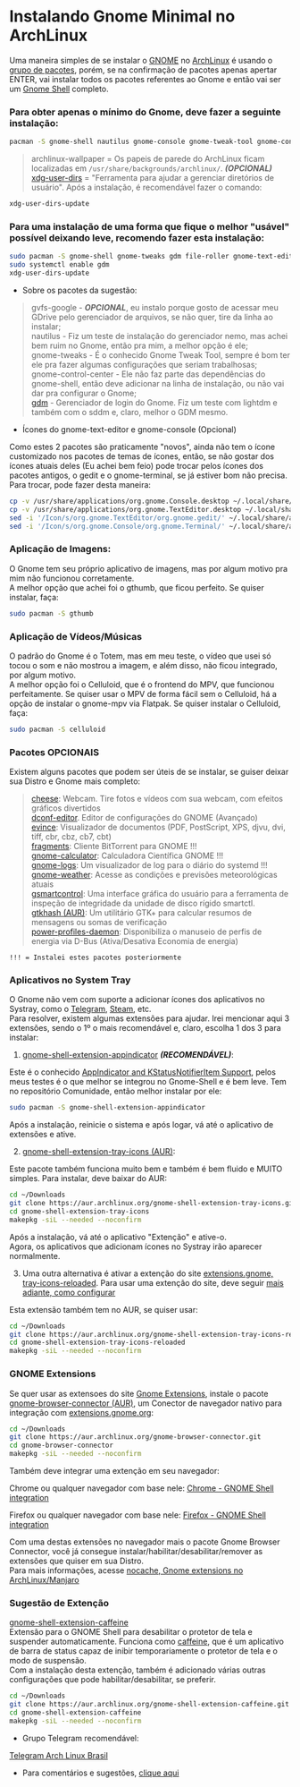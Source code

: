 # Instalando Gnome Minimal no ArchLinux

Uma maneira simples de se instalar o [GNOME](https://wiki.archlinux.org/title/GNOME_(Portugu%C3%AAs)) no [ArchLinux](https://wiki.archlinux.org/title/Main_page_(Portugu%C3%AAs)) é usando o [grupo de pacotes](https://wiki.archlinux.org/title/Meta_package_and_package_group_(Portugu%C3%AAs)), porém, se na confirmação de pacotes apenas apertar ENTER, vai instalar todos os pacotes referentes ao Gnome e então vai ser um [Gnome Shell](https://wiki.archlinux.org/title/GNOME_(Portugu%C3%AAs)) completo.  

### Para obter apenas o mínimo do Gnome, deve fazer a seguinte instalação:

```bash
pacman -S gnome-shell nautilus gnome-console gnome-tweak-tool gnome-control-center xdg-user-dirs gdm archlinux-wallpaper
```
> archlinux-wallpaper = Os papeis de parede do ArchLinux ficam localizadas em `/usr/share/backgrounds/archlinux/`. ***(OPCIONAL)***  
[xdg-user-dirs](https://wiki.archlinux.org/title/XDG_user_directories_(Portugu%C3%AAs)) = "Ferramenta para ajudar a gerenciar diretórios de usuário". Após a instalação, é recomendável fazer o comando:

```bash
xdg-user-dirs-update
```

### Para uma instalação de uma forma que fique o melhor "usável" possível deixando leve, recomendo fazer esta instalação:

```bash
sudo pacman -S gnome-shell gnome-tweaks gdm file-roller gnome-text-editor gnome-control-center gnome-system-monitor gnome-console gvfs-google nautilus xdg-user-dirs archlinux-wallpaper
sudo systemctl enable gdm
xdg-user-dirs-update
```
* Sobre os pacotes da sugestão:  

> gvfs-google - ***OPCIONAL***, eu instalo porque gosto de acessar meu GDrive pelo gerenciador de arquivos, se não quer, tire da linha ao instalar;  
nautilus - Fiz um teste de instalação do gerenciador nemo, mas achei bem ruim no Gnome, então pra mim, a melhor opção é ele;  
gnome-tweaks - É o conhecido Gnome Tweak Tool, sempre é bom ter ele pra fazer algumas configurações que seriam trabalhosas;  
gnome-control-center - Ele não faz parte das dependências do gnome-shell, então deve adicionar na linha de instalação, ou não vai dar pra configurar o Gnome;  
[gdm](https://wiki.archlinux.org/title/GDM_(Portugu%C3%AAs)) - Gerenciador de login do Gnome. Fiz um teste com lightdm e também com o sddm e, claro, melhor o GDM mesmo.  

* Ícones do gnome-text-editor e gnome-console (Opcional)

Como estes 2 pacotes são praticamente "novos", ainda não tem o ícone customizado nos pacotes de temas de ícones, então, se não gostar dos ícones atuais deles (Eu achei bem feio) pode trocar pelos ícones dos pacotes antigos, o gedit e o gnome-terminal, se já estiver bom não precisa. Para trocar, pode fazer desta maneira:

```bash
cp -v /usr/share/applications/org.gnome.Console.desktop ~/.local/share/applications
cp -v /usr/share/applications/org.gnome.TextEditor.desktop ~/.local/share/applications
sed -i '/Icon/s/org.gnome.TextEditor/org.gnome.gedit/' ~/.local/share/applications/org.gnome.TextEditor.desktop
sed -i '/Icon/s/org.gnome.Console/org.gnome.Terminal/' ~/.local/share/applications/org.gnome.Console.desktop
```

### Aplicação de Imagens:  

O Gnome tem seu próprio aplicativo de imagens, mas por algum motivo pra mim não funcionou corretamente.  
A melhor opção que achei foi o gthumb, que ficou perfeito. Se quiser instalar, faça:

```bash
sudo pacman -S gthumb
```

### Aplicação de Vídeos/Músicas

O padrão do Gnome é o Totem, mas em meu teste, o vídeo que usei só tocou o som e não mostrou a imagem, e além disso, não ficou integrado, por algum motivo.  
A melhor opção foi o Celluloid, que é o frontend do MPV, que funcionou perfeitamente. Se quiser usar o MPV de forma fácil sem o Celluloid, há a opção de instalar o gnome-mpv via Flatpak. Se quiser instalar o Celluloid, faça:

```bash
sudo pacman -S celluloid
```

### Pacotes OPCIONAIS

Existem alguns pacotes que podem ser úteis de se instalar, se guiser deixar sua Distro e Gnome mais completo:  

> [cheese](https://archlinux.org/packages/extra/x86_64/cheese/): Webcam. Tire fotos e vídeos com sua webcam, com efeitos gráficos divertidos  
[dconf-editor](https://archlinux.org/packages/extra/x86_64/dconf-editor/). Editor de configurações do GNOME (Avançado)  
[evince](https://archlinux.org/packages/extra/x86_64/evince/): Visualizador de documentos (PDF, PostScript, XPS, djvu, dvi, tiff, cbr, cbz, cb7, cbt)  
[fragments](https://archlinux.org/packages/community/x86_64/fragments/): Cliente BitTorrent para GNOME !!!  
[gnome-calculator](https://archlinux.org/packages/extra/x86_64/gnome-calculator/): Calculadora Científica GNOME !!!  
[gnome-logs](https://archlinux.org/packages/extra/x86_64/gnome-logs/): Um visualizador de log para o diário do systemd !!!  
[gnome-weather](https://archlinux.org/packages/extra/any/gnome-weather/): Acesse as condições e previsões meteorológicas atuais  
[gsmartcontrol](https://archlinux.org/packages/community/x86_64/gsmartcontrol/): Uma interface gráfica do usuário para a ferramenta de inspeção de integridade da unidade de disco rígido smartctl.  
[gtkhash (AUR)](https://aur.archlinux.org/packages/gtkhash): Um utilitário GTK+ para calcular resumos de mensagens ou somas de verificação  
[power-profiles-daemon](https://archlinux.org/packages/extra/x86_64/power-profiles-daemon/): Disponibiliza o manuseio de perfis de energia via D-Bus (Ativa/Desativa Economia de energia)  

`!!! = Instalei estes pacotes posteriormente`

### Aplicativos no System Tray  

O Gnome não vem com suporte a adicionar ícones dos aplicativos no Systray, como o [Telegram](https://archlinux.org/packages/community/x86_64/telegram-desktop/), [Steam](https://archlinux.org/packages/multilib/x86_64/steam/), etc.  
Para resolver, existem algumas extensões para ajudar. Irei mencionar aqui 3 extensões, sendo o 1º o mais recomendável e, claro, escolha 1 dos 3 para instalar:  

1) [gnome-shell-extension-appindicator](https://archlinux.org/packages/community/any/gnome-shell-extension-appindicator/) ***(RECOMENDÁVEL)***:  

Este é o conhecido [AppIndicator and KStatusNotifierItem Support](https://extensions.gnome.org/extension/615/appindicator-support/), pelos meus testes é o que melhor se integrou no Gnome-Shell e é bem leve. Tem no repositório Comunidade, então melhor instalar por ele:

```bash
sudo pacman -S gnome-shell-extension-appindicator
```

Após a instalação, reinicie o sistema e após logar, vá até o aplicativo de extensões e ative.

2) [gnome-shell-extension-tray-icons (AUR)](https://aur.archlinux.org/packages/gnome-shell-extension-tray-icons):  

Este pacote também funciona muito bem e também é bem fluido e MUITO simples. Para instalar, deve baixar do AUR:

```bash
cd ~/Downloads
git clone https://aur.archlinux.org/gnome-shell-extension-tray-icons.git
cd gnome-shell-extension-tray-icons
makepkg -siL --needed --noconfirm
```

Após a instalação, vá até o aplicativo "Extenção" e ative-o.  
Agora, os aplicativos que adicionam ícones no Systray irão aparecer normalmente.

3) Uma outra alternativa é ativar a extenção do site [extensions.gnome, tray-icons-reloaded](https://extensions.gnome.org/extension/2890/tray-icons-reloaded/). Para usar uma extenção do site, deve seguir [mais adiante, como configurar](https://github.com/elppans/doc-linux/edit/main/archlinux_gnome_minimal.md#gnome-extensions)  

Esta extensão também tem no AUR, se quiser usar:

```bash
cd ~/Downloads
git clone https://aur.archlinux.org/gnome-shell-extension-tray-icons-reloaded
cd gnome-shell-extension-tray-icons-reloaded
makepkg -siL --needed --noconfirm
```
### GNOME Extensions

Se quer usar as extensoes do site [Gnome Extensions](https://extensions.gnome.org/), instale o pacote [gnome-browser-connector (AUR)](https://aur.archlinux.org/packages/gnome-browser-connector), um Conector de navegador nativo para integração com [extensions.gnome.org](https://extensions.gnome.org/):

```bash
cd ~/Downloads
git clone https://aur.archlinux.org/gnome-browser-connector.git
cd gnome-browser-connector
makepkg -siL --needed --noconfirm
```
Também deve integrar uma extenção em seu navegador:  

Chrome ou qualquer navegador com base nele: [Chrome - GNOME Shell integration](https://chrome.google.com/webstore/detail/gnome-shell-integration/gphhapmejobijbbhgpjhcjognlahblep)  

Firefox ou qualquer navegador com base nele: [Firefox - GNOME Shell integration](https://addons.mozilla.org/pt-BR/firefox/addon/gnome-shell-integration/)  

Com uma destas extensões no navegador mais o pacote Gnome Browser Connector, você já consegue instalar/habilitar/desabilitar/remover as extensões que quiser em sua Distro.  
Para mais informações, acesse [nocache, Gnome extensions no ArchLinux/Manjaro](https://nocache.org/p/how-to-install-gnome-extensions-on-arch-linux-manjaro)  

### Sugestão de Extenção

[gnome-shell-extension-caffeine](https://aur.archlinux.org/packages/gnome-shell-extension-caffeine)  
Extensão para o GNOME Shell para desabilitar o protetor de tela e suspender automaticamente. Funciona como [caffeine](https://aur.archlinux.org/packages/caffeine-ng), que é um aplicativo de barra de status capaz de inibir temporariamente o protetor de tela e o modo de suspensão.  
Com a instalação desta extenção, também é adicionado várias outras configurações que pode habilitar/desabilitar, se preferir.  

```bash
cd ~/Downloads
git clone https://aur.archlinux.org/gnome-shell-extension-caffeine.git
cd gnome-shell-extension-caffeine
makepkg -siL --needed --noconfirm
```

* Grupo Telegram recomendável:  

[Telegram Arch Linux Brasil](https://t.me/archlinuxbr)  


* Para comentários e sugestões, [clique aqui](https://github.com/elppans/doc-linux/issues)
